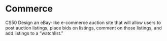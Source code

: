 # Commerce
CS50 Design an eBay-like e-commerce auction site that will allow users to post auction listings, place bids on listings, comment on those listings, and add listings to a “watchlist.”
